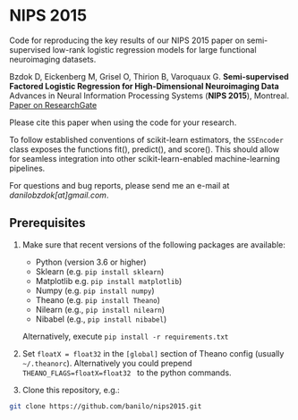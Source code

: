 NIPS 2015
=========

Code for reproducing the key results of our NIPS 2015 paper on semi-supervised low-rank logistic regression models for large functional neuroimaging datasets.

Bzdok D, Eickenberg M, Grisel O, Thirion B, Varoquaux G.
**Semi-supervised Factored Logistic Regression for High-Dimensional Neuroimaging Data**
Advances in Neural Information Processing Systems (**NIPS 2015**), Montreal.
[Paper on ResearchGate](https://www.researchgate.net/publication/281490102_Semi-Supervised_Factored_Logistic_Regression_for_High-Dimensional_Neuroimaging_Data)

Please cite this paper when using the code for your research.

To follow established conventions of scikit-learn estimators, the ``SSEncoder`` class exposes the functions fit(), predict(), and score().
This should allow for seamless integration into other scikit-learn-enabled machine-learning pipelines.

For questions and bug reports, please send me an e-mail at _danilobzdok[at]gmail.com_.

## Prerequisites

1. Make sure that recent versions of the following packages are available:
	- Python (version 3.6 or higher)
	- Sklearn (e.g. `pip install sklearn`)
	- Matplotlib e.g. `pip install matplotlib`)
	- Numpy (e.g. `pip install numpy`)
	- Theano (e.g. `pip install Theano`)
	- Nilearn (e.g., `pip install nilearn`)
	- Nibabel (e.g., `pip install nibabel`)
	
	Alternatively, execute `pip install -r requirements.txt`

2. Set `floatX = float32` in the `[global]` section of Theano config (usually `~/.theanorc`). Alternatively you could prepend `THEANO_FLAGS=floatX=float32 ` to the python commands. 

3. Clone this repository, e.g.:
```sh
git clone https://github.com/banilo/nips2015.git
```



